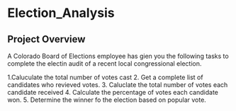 # Election_Analysis

## Project Overview
A Colorado Board of Elections employee has gien you the following tasks to complete the electin audit of a recent local congressional election. 

1.Caluculate the total number of votes cast
2. Get a complete list of candidates who revieved votes. 
3. Caluclate the total number of votes each candidate received
4. Calculate the percentage of votes each candidate won. 
5. Determine the winner fo the election based on popular vote. 

